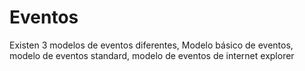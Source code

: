 # Eventos
Existen 3 modelos de eventos diferentes, Modelo básico de eventos, modelo de eventos standard, modelo de eventos de internet explorer
